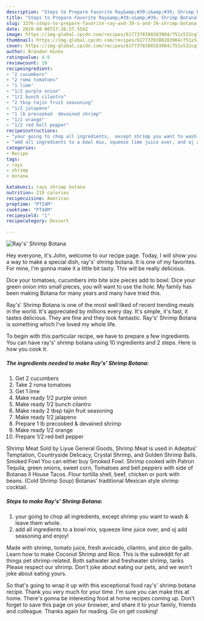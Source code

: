 ```yaml
---
description: "Steps to Prepare Favorite Ray&amp;#39;s&amp;#39; Shrimp Botana"
title: "Steps to Prepare Favorite Ray&amp;#39;s&amp;#39; Shrimp Botana"
slug: 3276-steps-to-prepare-favorite-ray-and-39-s-and-39-shrimp-botana
date: 2020-08-06T17:26:57.556Z
image: https://img-global.cpcdn.com/recipes/6177378380283904/751x532cq70/rays-shrimp-botana-recipe-main-photo.jpg
thumbnail: https://img-global.cpcdn.com/recipes/6177378380283904/751x532cq70/rays-shrimp-botana-recipe-main-photo.jpg
cover: https://img-global.cpcdn.com/recipes/6177378380283904/751x532cq70/rays-shrimp-botana-recipe-main-photo.jpg
author: Brandon Hines
ratingvalue: 4.6
reviewcount: 10
recipeingredient:
- "2 cucumbers"
- "2 roma tomatoes"
- "1 lime"
- "1/2 purple onion"
- "1/2 bunch cilantro"
- "2 tbsp tajin fruit seasoning"
- "1/2 jalapeno"
- "1 lb precooked  devained shrimp"
- "1/2 orange"
- "1/2 red bell pepper"
recipeinstructions:
- "your going to chop all ingredients,  except shrimp you want to wash &amp; leave them whole."
- "add all ingredients to a bowl mix, squeeze lime juice over, and oj add seasoning and enjoy!"
categories:
- Recipe
tags:
- rays
- shrimp
- botana

katakunci: rays shrimp botana 
nutrition: 219 calories
recipecuisine: American
preptime: "PT24M"
cooktime: "PT48M"
recipeyield: "1"
recipecategory: Dessert

---
```



![Ray&#39;s&#39; Shrimp Botana](https://img-global.cpcdn.com/recipes/6177378380283904/751x532cq70/rays-shrimp-botana-recipe-main-photo.jpg)

Hey everyone, it's John, welcome to our recipe page. Today, I will show you a way to make a special dish, ray&#39;s&#39; shrimp botana. It is one of my favorites. For mine, I'm gonna make it a little bit tasty. This will be really delicious.

Dice your tomatoes, cucumbers into bite size pieces add to bowl. Dice your green onion into small pieces, you will want to use the hole. My family has been making Botana for many years and many have tried this.

Ray&#39;s&#39; Shrimp Botana is one of the most well liked of recent trending meals in the world. It's appreciated by millions every day. It's simple, it's fast, it tastes delicious. They are fine and they look fantastic. Ray&#39;s&#39; Shrimp Botana is something which I've loved my whole life.


To begin with this particular recipe, we have to prepare a few ingredients. You can have ray&#39;s&#39; shrimp botana using 10 ingredients and 2 steps. Here is how you cook it.

<!--inarticleads1-->

##### The ingredients needed to make Ray&#39;s&#39; Shrimp Botana:

1. Get 2 cucumbers
1. Take 2 roma tomatoes
1. Get 1 lime
1. Make ready 1/2 purple onion
1. Make ready 1/2 bunch cilantro
1. Make ready 2 tbsp tajin fruit seasoning
1. Make ready 1/2 jalapeno
1. Prepare 1 lb precooked &amp; devained shrimp
1. Make ready 1/2 orange
1. Prepare 1/2 red bell pepper


Shrimp Meat Sold by Liyue General Goods, Shrimp Meat is used in Adeptus&#39; Temptation, Countryside Delicacy, Crystal Shrimp, and Golden Shrimp Balls. Smoked Fowl You can either buy Smoked Fowl. Shrimp cooked with Patron Tequila, green onions, sweet corn, Tomatoes and bell peppers with side of Botanas II House Tacos. Flour tortilla shell, beef, chicken or pork with beans. (Cold Shrimp Soup) Botanas&#39; traditional Mexican style shrimp cocktail. 

<!--inarticleads2-->

##### Steps to make Ray&#39;s&#39; Shrimp Botana:

1. your going to chop all ingredients,  except shrimp you want to wash &amp; leave them whole.
1. add all ingredients to a bowl mix, squeeze lime juice over, and oj add seasoning and enjoy!


Made with shrimp, tomato juice, fresh avocado, cilantro, and pico de gallo. Learn how to make Coconut Shrimp and Rice. This is the subreddit for all things pet shrimp-related. Both saltwater and freshwater shrimp, tanks Please respect our shrimp. Don&#39;t joke about eating our pets, and we won&#39;t joke about eating yours. 

So that's going to wrap it up with this exceptional food ray&#39;s&#39; shrimp botana recipe. Thank you very much for your time. I'm sure you can make this at home. There's gonna be interesting food at home recipes coming up. Don't forget to save this page on your browser, and share it to your family, friends and colleague. Thanks again for reading. Go on get cooking!
